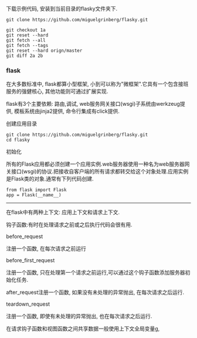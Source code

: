 下载示例代码, 安装到当前目录的flasky文件夹下.

```
git clone https://github.com/miguelgrinberg/flasky.git
```

```
git checkout 1a
git reset --hard
git fetch --all
git fetch --tags
git reset --hard orign/master
git diff 2a 2b

```

### flask

在大多数标准中, flask都算小型框架, 小到可以称为"微框架".它具有一个包含接班服务的强健核心, 其他功能则可通过扩展实现.

flask有3个主要依赖: 路由,调试, web服务网关接口(wsgi)子系统由werkzeug提供, 模板系统由jinja2提供, 命令行集成有click提供.

创建应用目录

```
git clone https://github.com/miguelgrinberg/flasky.git
cd flasky
```

初始化

所有的Flask应用都必须创建一个应用实例.web服务器使用一种名为web服务器网关接口(wsgi)的协议.把接收自客户端的所有请求都转交给这个对象处理.应用实例是Flask类的对象.通常有下列代码创建.

```
from flask import Flask
app = Flask(__name__)
```

-----

在flask中有两种上下文: 应用上下文和请求上下文.

钩子函数:有时在处理请求之前或之后执行代码会很有用.

before_request

注册一个函数, 在每次请求之前运行

before_first_request

注册一个函数, 只在处理第一个请求之前运行,可以通过这个钩子函数添加服务器初始化任务.

after_request注册一个函数, 如果没有未处理的异常抛出, 在每次请求之后运行.

teardown_request

注册一个函数, 即使有未处理的异常抛出, 也在每次请求之后运行.

在请求钩子函数和视图函数之间共享数据一般使用上下文全局变量g, 


